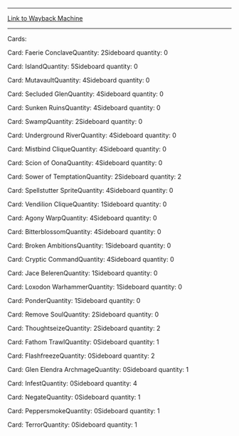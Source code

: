 
---
[Link to Wayback Machine](https://web.archive.org/web/20150618004508/http://magic.wizards.com/en/articles/decks/frank-karsten-almagamated-fairies-2014-06-10)

[_metadata_:generator]:- "Drupal 7 (http://drupal.org)"
[_metadata_:node]:- "216536"
[_metadata_:publish_date]:- "2014-06-10"
[_metadata_:source]:- "article"
[_metadata_:title]:- "Frank Karsten - Almagamated Fairies"
[_metadata_:wayback_capture_timestamp]:- "2015-06-18 00:45:08"
[_metadata_:wayback_raw_url]:- "https://web.archive.org/web/20150618004508id_/http://magic.wizards.com/en/articles/decks/frank-karsten-almagamated-fairies-2014-06-10"
[_metadata_:wayback_url]:- "http://magic.wizards.com/en/articles/decks/frank-karsten-almagamated-fairies-2014-06-10"
---





Cards: 

Card: Faerie ConclaveQuantity: 2Sideboard quantity: 0 



Card: IslandQuantity: 5Sideboard quantity: 0 



Card: MutavaultQuantity: 4Sideboard quantity: 0 



Card: Secluded GlenQuantity: 4Sideboard quantity: 0 



Card: Sunken RuinsQuantity: 4Sideboard quantity: 0 



Card: SwampQuantity: 2Sideboard quantity: 0 



Card: Underground RiverQuantity: 4Sideboard quantity: 0 



Card: Mistbind CliqueQuantity: 4Sideboard quantity: 0 



Card: Scion of OonaQuantity: 4Sideboard quantity: 0 



Card: Sower of TemptationQuantity: 2Sideboard quantity: 2 



Card: Spellstutter SpriteQuantity: 4Sideboard quantity: 0 



Card: Vendilion CliqueQuantity: 1Sideboard quantity: 0 



Card: Agony WarpQuantity: 4Sideboard quantity: 0 



Card: BitterblossomQuantity: 4Sideboard quantity: 0 



Card: Broken AmbitionsQuantity: 1Sideboard quantity: 0 



Card: Cryptic CommandQuantity: 4Sideboard quantity: 0 



Card: Jace BelerenQuantity: 1Sideboard quantity: 0 



Card: Loxodon WarhammerQuantity: 1Sideboard quantity: 0 



Card: PonderQuantity: 1Sideboard quantity: 0 



Card: Remove SoulQuantity: 2Sideboard quantity: 0 



Card: ThoughtseizeQuantity: 2Sideboard quantity: 2 



Card: Fathom TrawlQuantity: 0Sideboard quantity: 1 



Card: FlashfreezeQuantity: 0Sideboard quantity: 2 



Card: Glen Elendra ArchmageQuantity: 0Sideboard quantity: 1 



Card: InfestQuantity: 0Sideboard quantity: 4 



Card: NegateQuantity: 0Sideboard quantity: 1 



Card: PeppersmokeQuantity: 0Sideboard quantity: 1 



Card: TerrorQuantity: 0Sideboard quantity: 1 




 

 
